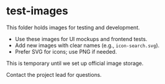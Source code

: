 # test-images

This folder holds images for testing and development.

- Use these images for UI mockups and frontend tests.
- Add new images with clear names (e.g., `icon-search.svg`).
- Prefer SVG for icons; use PNG if needed.

This is temporary until we set up official image storage.

Contact the project lead for questions.
